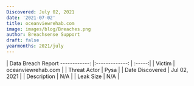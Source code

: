 ```yaml
---
Discovered: July 02, 2021
date: '2021-07-02'
title: oceanviewrehab.com
image: images/blog/Breaches.png
author: Breachsense Support
draft: false
yearmonths: 2021/july
---
```



| Data Breach Report
------------:   |:-------------:    | :-----:|
| Victim    | oceanviewrehab.com      | 
| Threat Actor    | Pysa      | 
| Date Discovered    | Jul 02, 2021      | 
| Description    | N/A      | 
| Leak Size    | N/A      | 

